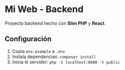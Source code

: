 # Mi Web - Backend

Proyecto backend hecho con **Slim PHP** y **React**.

## Configuración

1. Copia `env.example` a `.env`
2. Instala dependencias: `composer install`
3. Inicia el servidor: `php -S localhost:8080 -t public`